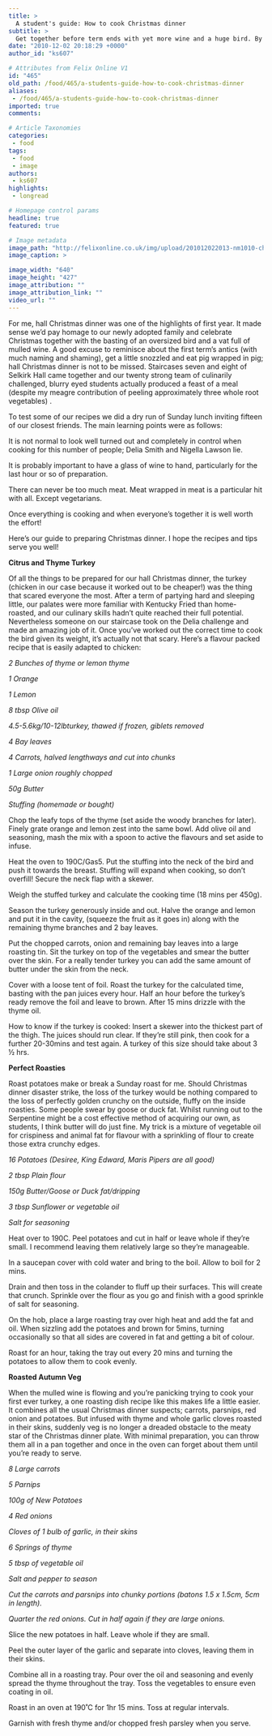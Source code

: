 ```yaml
---
title: >
  A student's guide: How to cook Christmas dinner
subtitle: >
  Get together before term ends with yet more wine and a huge bird. By Nadia Paes
date: "2010-12-02 20:18:29 +0000"
author_id: "ks607"

# Attributes from Felix Online V1
id: "465"
old_path: /food/465/a-students-guide-how-to-cook-christmas-dinner
aliases:
 - /food/465/a-students-guide-how-to-cook-christmas-dinner
imported: true
comments:

# Article Taxonomies
categories:
 - food
tags:
 - food
 - image
authors:
 - ks607
highlights:
 - longread

# Homepage control params
headline: true
featured: true

# Image metadata
image_path: "http://felixonline.co.uk/img/upload/201012022013-nm1010-christma.jpg"
image_caption: >

image_width: "640"
image_height: "427"
image_attribution: ""
image_attribution_link: ""
video_url: ""
---
```


For me, hall Christmas dinner was one of the highlights of first year. It made sense we’d pay homage to our newly adopted family and celebrate Christmas together with the basting of an oversized bird and a vat full of mulled wine. A good excuse to reminisce about the first term’s antics (with much naming and shaming), get a little snozzled and eat pig wrapped in pig; hall Christmas dinner is not to be missed. Staircases seven and eight of Selkirk Hall came together and our twenty strong team of culinarily challenged, blurry eyed students actually produced a feast of a meal (despite my meagre contribution of peeling approximately three whole root vegetables) .

To test some of our recipes we did a dry run of Sunday lunch inviting fifteen of our closest friends. The main learning points were as follows:

It is not normal to look well turned out and completely in control when cooking for this number of people; Delia Smith and Nigella Lawson lie.

It is probably important to have a glass of wine to hand, particularly for the last hour or so of preparation.

There can never be too much meat. Meat wrapped in meat is a particular hit with all. Except vegetarians.

Once everything is cooking and when everyone’s together it is well worth the effort!

Here’s our guide to preparing Christmas dinner. I hope the recipes and tips serve you well!

__Citrus and Thyme Turkey__

Of all the things to be prepared for our hall Christmas dinner, the turkey (chicken in our case because it worked out to be cheaper!) was the thing that scared everyone the most. After a term of partying hard and sleeping little, our palates were more familiar with Kentucky Fried than home-roasted, and our culinary skills hadn’t quite reached their full potential. Nevertheless someone on our staircase took on the Delia challenge and made an amazing job of it. Once you’ve worked out the correct time to cook the bird given its weight, it’s actually not that scary. Here’s a flavour packed recipe that is easily adapted to chicken:

_2 Bunches of thyme or lemon thyme_

_1 Orange_

_1 Lemon_

_8 tbsp Olive oil_

_4.5-5.6kg/10-12lbturkey, thawed if frozen, giblets removed_

_4 Bay leaves_

_4 Carrots, halved lengthways and cut into chunks_

_1 Large onion roughly chopped_

_50g Butter_

_Stuffing (homemade or bought)_

Chop the leafy tops of the thyme (set aside the woody branches for later). Finely grate orange and lemon zest into the same bowl. Add olive oil and seasoning, mash the mix with a spoon to active the flavours and set aside to infuse.

Heat the oven to 190C/Gas5. Put the stuffing into the neck of the bird and push it towards the breast. Stuffing will expand when cooking, so don’t overfill! Secure the neck flap with a skewer.

Weigh the stuffed turkey and calculate the cooking time (18 mins per 450g).

Season the turkey generously inside and out. Halve the orange and lemon and put it in the cavity, (squeeze the fruit as it goes in) along with the remaining thyme branches and 2 bay leaves.

Put the chopped carrots, onion and remaining bay leaves into a large roasting tin. Sit the turkey on top of the vegetables and smear the butter over the skin. For a really tender turkey you can add the same amount of butter under the skin from the neck.

Cover with a loose tent of foil. Roast the turkey for the calculated time, basting with the pan juices every hour. Half an hour before the turkey’s ready remove the foil and leave to brown. After 15 mins drizzle with the thyme oil.

How to know if the turkey is cooked: Insert a skewer into the thickest part of the thigh. The juices should run clear. If they’re still pink, then cook for a further 20-30mins and test again. A turkey of this size should take about 3 ½ hrs.

__Perfect Roasties__

Roast potatoes make or break a Sunday roast for me. Should Christmas dinner disaster strike, the loss of the turkey would be nothing compared to the loss of perfectly golden crunchy on the outside, fluffy on the inside roasties. Some people swear by goose or duck fat. Whilst running out to the Serpentine might be a cost effective method of acquiring our own, as students, I think butter will do just fine. My trick is a mixture of vegetable oil for crispiness and animal fat for flavour with a sprinkling of flour to create those extra crunchy edges.

_16 Potatoes (Desiree, King Edward, Maris Pipers are all good)_

_2 tbsp Plain flour_

_150g Butter/Goose or Duck fat/dripping_

_3 tbsp Sunflower or vegetable oil_

_Salt for seasoning_

Heat over to 190C. Peel potatoes and cut in half or leave whole if they’re small. I recommend leaving them relatively large so they’re manageable.

In a saucepan cover with cold water and bring to the boil. Allow to boil for 2 mins.

Drain and then toss in the colander to fluff up their surfaces. This will create that crunch. Sprinkle over the flour as you go and finish with a good sprinkle of salt for seasoning.

On the hob, place a large roasting tray over high heat and add the fat and oil. When sizzling add the potatoes and brown for 5mins, turning occasionally so that all sides are covered in fat and getting a bit of colour.

Roast for an hour, taking the tray out every 20 mins and turning the potatoes to allow them to cook evenly.

__Roasted Autumn Veg__

When the mulled wine is flowing and you’re panicking trying to cook your first ever turkey, a one roasting dish recipe like this makes life a little easier. It combines all the usual Christmas dinner suspects; carrots, parsnips, red onion and potatoes. But infused with thyme and whole garlic cloves roasted in their skins, suddenly veg is no longer a dreaded obstacle to the meaty star of the Christmas dinner plate. With minimal preparation, you can throw them all in a pan together and once in the oven can forget about them until you’re ready to serve.

_8 Large carrots_

_5 Parnips_

_100g of New Potatoes_

_4 Red onions_

_Cloves of 1 bulb of garlic, in their skins_

_6 Springs of thyme_

_5 tbsp of vegetable oil_

_Salt and pepper to season_

_Cut the carrots and parsnips into chunky portions (batons 1.5 x 1.5cm, 5cm in length)._

_Quarter the red onions. Cut in half again if they are large onions._

Slice the new potatoes in half. Leave whole if they are small.

Peel the outer layer of the garlic and separate into cloves, leaving them in their skins.

Combine all in a roasting tray. Pour over the oil and seasoning and evenly spread the thyme throughout the tray. Toss the vegetables to ensure even coating in oil.

Roast in an oven at 190˚C for 1hr 15 mins. Toss at regular intervals.

Garnish with fresh thyme and/or chopped fresh parsley when you serve.

